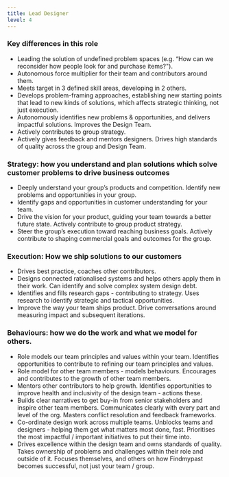```yaml
---
title: Lead Designer
level: 4
---
```


### Key differences in this role

- Leading the solution of undefined problem spaces (e.g. “How can we reconsider how people look for and purchase items?").
- Autonomous force multiplier for their team and contributors around them.
- Meets target in 3 defined skill areas, developing in 2 others.
- Develops problem-framing approaches, establishing new starting points that lead to new kinds of solutions, which affects strategic thinking, not just execution.
- Autonomously identifies new problems & opportunities, and delivers impactful solutions. Improves the Design Team.
- Actively contributes to group strategy.
- Actively gives feedback and mentors designers. Drives high standards of quality across the group and Design Team.

### Strategy: how you understand and plan solutions which solve customer problems to drive business outcomes

- Deeply understand your group’s products and competition. Identify new problems and opportunities in your group.
- Identify gaps and opportunities in customer understanding for your team.
- Drive the vision for your product, guiding your team towards a better future state. Actively contribute to group product strategy.
- Steer the group’s execution toward reaching business goals. Actively contribute to shaping commercial goals and outcomes for the group.

### Execution: How we ship solutions to our customers

- Drives best practice, coaches other contributors.
- Designs connected rationalised systems and helps others apply them in their work. Can identify and solve complex system design debt.
- Identifies and fills research gaps - contributing to strategy. Uses research to identify strategic and tactical opportunities.
- Improve the way your team ships product. Drive conversations around measuring impact and subsequent iterations.

### Behaviours: how we do the work and what we model for others.

- Role models our team principles and values within your team. Identifies opportunities to contribute to refining our team principles and values.
- Role model for other team members - models behaviours. Encourages and contributes to the growth of other team members.
- Mentors other contributors to help growth. Identifies opportunities to improve health and inclusivity of the design team - actions these.
- Builds clear narratives to get buy-in from senior stakeholders and inspire other team members. Communicates clearly with every part and level of the org. Masters conflict resolution and feedback frameworks.
- Co-ordinate design work across multiple teams. Unblocks teams and designers - helping them get what matters most done, fast. Prioritises the most impactful / important initiatives to put their time into.
- Drives excellence within the design team and owns standards of quality. Takes ownership of problems and challenges within their role and outside of it. Focuses themselves, and others on how Findmypast becomes successful, not just your team / group.
